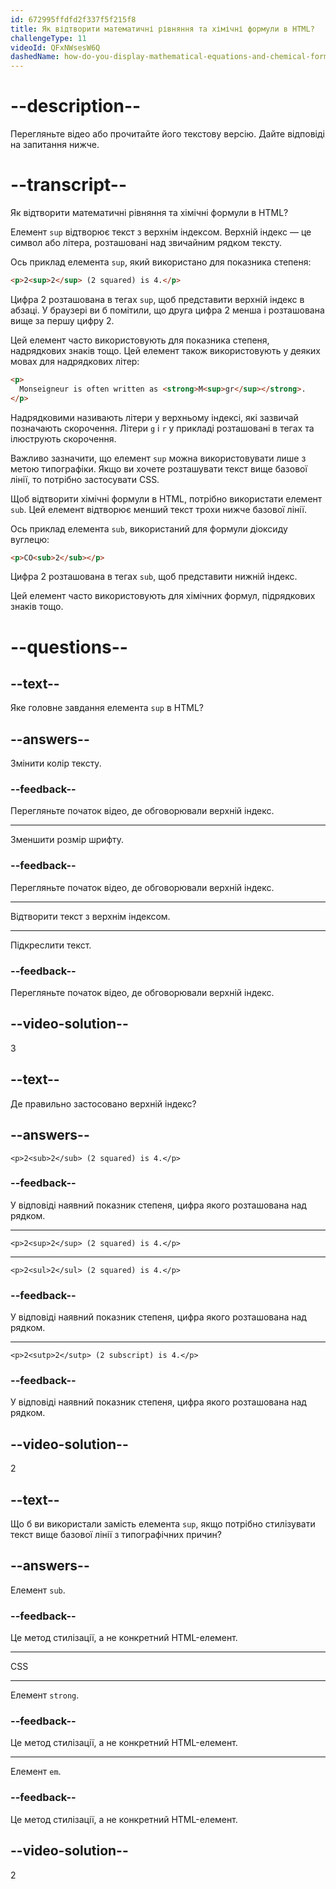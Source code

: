 ```yaml
---
id: 672995ffdfd2f337f5f215f8
title: Як відтворити математичні рівняння та хімічні формули в HTML?
challengeType: 11
videoId: QFxNWsesW6Q
dashedName: how-do-you-display-mathematical-equations-and-chemical-formulas-in-html
---
```


# --description--

Перегляньте відео або прочитайте його текстову версію. Дайте відповіді на запитання нижче.

# --transcript--

Як відтворити математичні рівняння та хімічні формули в HTML?

Елемент `sup` відтворює текст з верхнім індексом. Верхній індекс — це символ або літера, розташовані над звичайним рядком тексту.

Ось приклад елемента `sup`, який використано для показника степеня:

```html
<p>2<sup>2</sup> (2 squared) is 4.</p>
```

Цифра 2 розташована в тегах `sup`, щоб представити верхній індекс в абзаці. У браузері ви б помітили, що друга цифра 2 менша і розташована вище за першу цифру 2.

Цей елемент часто використовують для показника степеня, надрядкових знаків тощо. Цей елемент також використовують у деяких мовах для надрядкових літер:

```html
<p>
  Monseigneur is often written as <strong>M<sup>gr</sup></strong>.
</p>
```

Надрядковими називають літери у верхньому індексі, які зазвичай позначають скорочення. Літери `g` і `r` у прикладі розташовані в тегах та ілюструють скорочення.

Важливо зазначити, що елемент `sup` можна використовувати лише з метою типографіки. Якщо ви хочете розташувати текст вище базової лінії, то потрібно застосувати CSS.

Щоб відтворити хімічні формули в HTML, потрібно використати елемент `sub`. Цей елемент відтворює менший текст трохи нижче базової лінії.

Ось приклад елемента `sub`, використаний для формули діоксиду вуглецю:

```html
<p>CO<sub>2</sub></p>
```

Цифра 2 розташована в тегах `sub`, щоб представити нижній індекс.

Цей елемент часто використовують для хімічних формул, підрядкових знаків тощо.

# --questions--

## --text--

Яке головне завдання елемента `sup` в HTML?

## --answers--

Змінити колір тексту.

### --feedback--

Перегляньте початок відео, де обговорювали верхній індекс.

---

Зменшити розмір шрифту.

### --feedback--

Перегляньте початок відео, де обговорювали верхній індекс.

---

Відтворити текст з верхнім індексом.

---

Підкреслити текст.

### --feedback--

Перегляньте початок відео, де обговорювали верхній індекс.

## --video-solution--

3

## --text--

Де правильно застосовано верхній індекс?

## --answers--

`<p>2<sub>2</sub> (2 squared) is 4.</p>`

### --feedback--

У відповіді наявний показник степеня, цифра якого розташована над рядком.

---

`<p>2<sup>2</sup> (2 squared) is 4.</p>`

---

`<p>2<sul>2</sul> (2 squared) is 4.</p>`

### --feedback--

У відповіді наявний показник степеня, цифра якого розташована над рядком.

---

`<p>2<sutp>2</sutp> (2 subscript) is 4.</p>`

### --feedback--

У відповіді наявний показник степеня, цифра якого розташована над рядком.

## --video-solution--

2

## --text--

Що б ви використали замість елемента `sup`, якщо потрібно стилізувати текст вище базової лінії з типографічних причин?

## --answers--

Елемент `sub`.

### --feedback--

Це метод стилізації, а не конкретний HTML-елемент.

---

CSS

---

Елемент `strong`.

### --feedback--

Це метод стилізації, а не конкретний HTML-елемент.

---

Елемент `em`.

### --feedback--

Це метод стилізації, а не конкретний HTML-елемент.

## --video-solution--

2
